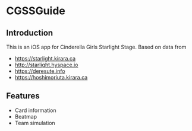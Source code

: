 # CGSSGuide

## Introduction
This is an iOS app for Cinderella Girls Starlight Stage. Based on data from   
* <https://starlight.kirara.ca>
* <http://starlight.hyspace.io>
* <https://deresute.info>
* <https://hoshimoriuta.kirara.ca>

## Features
* Card information
* Beatmap
* Team simulation
